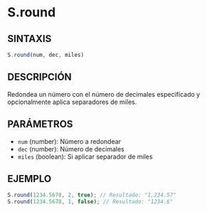 # S.round

## SINTAXIS
```javascript
S.round(num, dec, miles)
```

## DESCRIPCIÓN
Redondea un número con el número de decimales especificado y opcionalmente aplica separadores de miles.

## PARÁMETROS
- `num` (number): Número a redondear
- `dec` (number): Número de decimales
- `miles` (boolean): Si aplicar separador de miles

## EJEMPLO
```javascript
S.round(1234.5678, 2, true); // Resultado: "1,234.57"
S.round(1234.5678, 1, false); // Resultado: "1234.6"
```